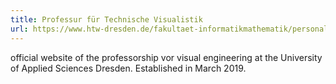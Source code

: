 ```yaml
---
title: Professur für Technische Visualistik
url: https://www.htw-dresden.de/fakultaet-informatikmathematik/personal/professuren/prof-dr-dietrich-kammer.html
---
```

official website of the professorship vor visual engineering at the University of Applied Sciences Dresden. Established in March 2019.